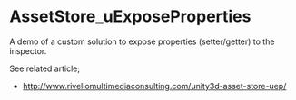 AssetStore_uExposeProperties
===========================

A demo of a custom solution to expose properties (setter/getter) to the inspector.

See related article;

* http://www.rivellomultimediaconsulting.com/unity3d-asset-store-uep/
